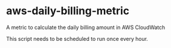 # aws-daily-billing-metric
A metric to calculate the daily billing amount in AWS CloudWatch

This script needs to be scheduled to run once every hour.